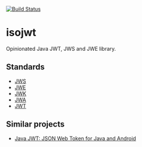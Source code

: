 [![Build Status](https://travis-ci.org/isocom/isojwt.svg?branch=master)](https://travis-ci.org/isocom/isojwt)

# isojwt
Opinionated Java JWT, JWS and JWE library.

## Standards

* [JWS](https://tools.ietf.org/html/rfc7515)
* [JWE](https://tools.ietf.org/html/rfc7516)
* [JWK](https://tools.ietf.org/html/rfc7517)
* [JWA](https://tools.ietf.org/html/rfc7518)
* [JWT](https://tools.ietf.org/html/rfc7519)

## Similar projects

* [Java JWT: JSON Web Token for Java and Android](https://github.com/jwtk/jjwt)


